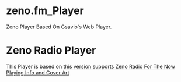# zeno.fm_Player
Zeno Player Based On Gsavio's Web Player.

<h1>Zeno Radio Player</h1>
<p> This Player is based on <a href=https://github.com/gsavio/player-shoutcast-html5</a> this version supports Zeno Radio For The Now Playing Info and Cover Art </p>
